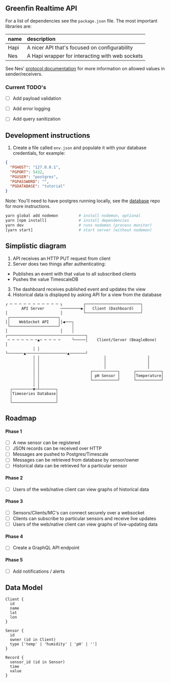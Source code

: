 ## Greenfin Realtime API

For a list of dependencies see the `package.json` file. The most important
libraries are:

| name | description |
| :------------- | :------------- |
| Hapi | A nicer API that's focused on configurability |
| Nes | A Hapi wrapper for interacting with web sockets |

See Nes' [protocol documentation](https://github.com/hapijs/nes/blob/master/PROTOCOL.md)
for more information on allowed values in sender/receivers.


### Current TODO's

- [ ] Add payload validation
- [ ] Add error logging
- [ ] Add query sanitization


## Development instructions

1. Create a file called `env.json` and populate it with your database credentials, for example:

```json
{
  "PGHOST": "127.0.0.1",
  "PGPORT": 5432,
  "PGUSER": "postgres",
  "PGPASSWORD": "",
  "PGDATABASE": "tutorial"
}
```

Note: You'll need to have postgres running locally, see the [database] repo for
more instructions.

```bash
yarn global add nodemon         # install nodemon, optional
yarn [npm install]              # install dependencies
yarn dev                        # runs nodemon (process monitor)
[yarn start]                    # start server (without nodemon)
```


## Simplistic diagram

1. API receives an HTTP PUT request from client
2. Server does two things after authenticating:
  - Publishes an event with that value to all subscribed clients
  - Pushes the value TimescaleDB
3. The dashboard receives published event and updates the view
4. Historical data is displayed by asking API for a view from the database


```
┌ ─ ─ ─ ─ ─ ─ ─ ─ ─ ─ ─ ┐         ┌────────────────────────┐           
       API Server       ─────────▶│   Client (Dashboard)   │           
│                       │         └────────────────────────┘           
 ┌─────────────────────┐                                               
││    WebSocket API    ││◀───┐                                         
 └─────────────────────┘     │                                         
│                       │    │     ┌──────────────────────────────────┐
 ─ ─ ─ ─ ─ ─ ─▲─ ─ ─ ─ ─     └─────│    Client/Server (BeagleBone)    │
            │ │                    └───────▲──────────────────▲───────┘
            │ │                            │                  │        
            │ │                            │                  │        
            │ │                            │                  │        
            │ │                      ┌───────────┐      ┌───────────┐  
            │ │                      │ pH Sensor │      │Temperature│  
            │ │                      └───────────┘      └───────────┘  
            │ │                                                        
  ┌─────────▼─┴───────┐                                                
  │Timeseries Database│                                                
  │                   │                                                
  └───────────────────┘                                                

```

## Roadmap

#### Phase 1
- [ ] A new sensor can be registered
- [ ] JSON records can be received over HTTP
- [ ] Messages are pushed to Postgres/Timescale
- [ ] Messages can be retrieved from database by sensor/owner
- [ ] Historical data can be retrieved for a particular sensor

#### Phase 2
- [ ] Users of the web/native client can view graphs of historical data

#### Phase 3
- [ ] Sensors/Clients/MC's can connect securely over a websocket
- [ ] Clients can subscribe to particular sensors and receive live updates
- [ ] Users of the web/native client can view graphs of live-updating data

#### Phase 4
- [ ] Create a GraphQL API endpoint

#### Phase 5
- [ ] Add notifications / alerts


## Data Model

```
Client {
  id
  name
  lat
  lon
}

Sensor {
  id
  owner (id in Client)
  type ['temp' | 'humidity' | 'pH' | '']
}

Record {
  sensor_id (id in Sensor)
  time
  value
}
```


[database]: https://github.com/GreenfinityFarms/database
